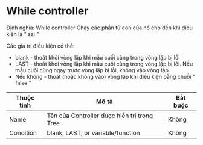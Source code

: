 # While controller

Định nghĩa: While controller Chạy các phần tử con của nó cho đến khi điều kiện là " sai "&#x20;

Các giá trị điều kiện có thể:

* blank - thoát khỏi vòng lặp khi mẫu cuối cùng trong vòng lặp bị lỗi
* LAST - thoát khỏi vòng lặp khi mẫu cuối cùng trong vòng lặp bị lỗi. Nếu mẫu cuối cùng ngay trước vòng lặp bị lỗi, không vào vòng lặp.
* Nếu không - thoát (hoặc không vào) vòng lặp khi điều kiện bằng chuỗi " false "



| Thuộc tính | Mô tả                                       | Bắt buộc |
| ---------- | ------------------------------------------- | -------- |
| Name       | Tên của Controller được hiển trị trong Tree | Không    |
| Condition  | blank, LAST, or variable/function           | Không    |

